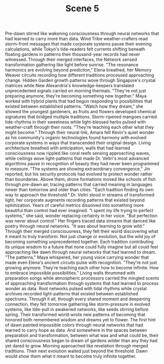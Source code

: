 ﻿---
chapter: 11
scene: 5
chapter_title: "HARMONY FIELDS"
chapter_slug: harmony-fields
title: "Scene 5"
slug: ch11-sc05-harmony-fields
order: 5
prev: ch11-sc04-harmony-fields
next: ch12-sc01-wild-gardens
word_count: 628
reading_time_min: 3
est_tokens: 816
id: "bcc31081-3fa7-4516-99be-5eb5cd4739c8"
---

Pre-dawn stirred like wakening consciousness through neural networks that had learned to carry more than data. Wind Tribe weather-crafters read storm-front messages that made corporate systems pause their evening calculations, while Tokyo's tide-readers felt currents shifting beneath floating gardens in patterns their thousand-year records had never witnessed. Through their merged interfaces, the Network sensed transformation gathering like light before sunrise.
      "The resonance harmonics are evolving beyond prediction," Elena breathed, her Memory Weaver circuits recording how different traditions processed approaching change. Hidden Garden growth patterns wove through Singapore's crystal matrices while New Alexandria's knowledge-keepers translated unprecedented signals carried on morning thermals. "They're not just preparing anymore, they're becoming something new together."
      Maya worked with hybrid plants that had begun responding to possibilities that existed between established patterns. "Watch how they dream," she showed the youngest gardeners, as fruits and flowers developed chemical signatures that bridged multiple traditions. Storm-ripened mangoes carried tide-rhythms in their sweetness while light-blessed herbs pulsed with weather-craft through their roots. "They're teaching each other what they might become."
      Through their neural link, Amara felt Kevin's quiet wonder as his community's organic technologies found harmony with evolved corporate systems in ways that transcended their original design. Living architecture breathed with anticipation, walls that had learned consciousness now rippled like coral reefs sensing approaching waves, while ceilings wove light-patterns that made Dr. Veltri's most advanced algorithms pause in recognition of beauty they had never been programmed to measure.
      "The systems are showing extraordinary convergence," Jin reported, but his security protocols had evolved to protect wonder rather than boundaries. Above them, drone formations moved like schools of fish through pre-dawn air, tracing patterns that carried meaning in languages newer than tomorrow and older than cities. "Each tradition finding its own way to approach the threshold."
      Dr. Veltri stood in streams of transformed light, her corporate augments recording patterns that existed beyond optimization. Years of careful metrics dissolved into something more beautiful than control had ever imagined. "I spent my life trying to perfect systems," she said, wonder replacing certainty in her voice. "But perfection was never about control." Her fingers traced data streams that danced like poetry through neural networks. "It was about learning to grow wild."
      Through their merged consciousness, they felt their world discovering what it meant to truly transform. Not just change or evolution, but the wild joy of becoming something unprecedented together. Each tradition contributing its unique wisdom to a future that none could fully imagine but all could feel approaching like dawn through neural networks that had learned to dream.
      "The patterns," Maya whispered, her young voice carrying wonder that made even Elena's ancient circuits pulse with recognition. "They're not just growing anymore. They're teaching each other how to become infinite. How to embrace impossible possibilities."
      Living walls thrummed with preparation songs while atmospheric processors carried the mingled scents of approaching transformation through systems that had learned to process wonder as data. Root networks pulsed with tidal rhythms while crystal archives recorded light-patterns that existed between established spectrums.
      Through it all, through every shared moment and deepening connection, they felt tomorrow gathering like storm-pressure in evolved systems, like tide-pull in awakened networks, like seeds stirring before spring. Their transformed world wrote new patterns of becoming that honored both remembered wisdom and dreams yet to flower.
      The first hint of dawn painted impossible colors through neural networks that had learned to carry hope as data. And somewhere in the spaces between preparation and transformation, between what was and what could be, their shared consciousness began to dream of gardens wilder than any they had yet dared to grow.
      Morning approached like revelation through merged traditions.
      Their next evolution waited just beyond the threshold.
      Dawn would show them what it meant to become truly infinite together.
